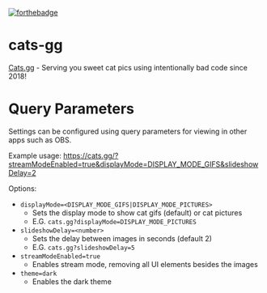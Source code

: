 [![forthebadge](https://forthebadge.com/images/badges/contains-cat-gifs.svg)](https://forthebadge.com)
# cats-gg
[Cats.gg](https://cats.gg/) - Serving you sweet cat pics using intentionally bad code since 2018!

# Query Parameters
Settings can be configured using query parameters for viewing in other apps such as OBS.

Example usage:
https://cats.gg/?streamModeEnabled=true&displayMode=DISPLAY_MODE_GIFS&slideshowDelay=2

Options:
* `displayMode=<DISPLAY_MODE_GIFS|DISPLAY_MODE_PICTURES>`
    * Sets the display mode to show cat gifs (default) or cat pictures
    * E.G. `cats.gg?displayMode=DISPLAY_MODE_PICTURES`
* `slideshowDelay=<number>`
    * Sets the delay between images in seconds (default 2)
    * E.G. `cats.gg?slideshowDelay=5`
* `streamModeEnabled=true`
    * Enables stream mode, removing all UI elements besides the images
* `theme=dark`
   * Enables the dark theme
